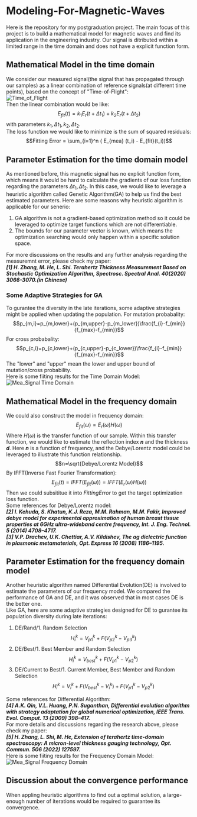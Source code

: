 # Modeling-For-Magnetic-Waves
Here is the repository for my postgraduation project. The main focus of this project is to build a mathematical model for magnetic waves and find its application in the engineering industry. Our signal is ditributed within a limited range in the time domain and does not have a explicit function form. 
## Mathematical Model in the time domain
We consider our measured signal(the signal that has propagated through our samples) as a linear combination of reference signals(at different time points), based on the concept of "Time-of-Flight":<br>
![Time_of_Flight](https://github.com/HongzhenGit/Modeling-For-Magnetic-Waves/blob/main/Assets/time_of_flight.png)<br>
Then the linear combination would be like:
$$E_{fit} (t)=k_1 E_r(t+\Delta t_1) + k_2 E_r(t+\Delta t_2)$$
with parameters $k_1, \Delta t_1, k_2, \Delta t_2$. <br>
The loss function we would like to minimize is the sum of squared residuals:
$$Fitting Error = \sum_{i=1}^n ( E_{mea} (t_i) - E_{fit}(t_i))$$
## Parameter Estimation for the time domain model
As mentioned before, this magnetic signal has no explicit function form, which means it would be hard to calculate the gradients of our loss function regarding the parameters $\Delta t_1, \Delta t_2$. In this case, we would like to leverage a heuristic algorithm called Genetic Algorithm(GA) to help us find the best estimated parameters. Here are some reasons why heuristic algorithm is applicable for our senerio:<br>
1) GA algorithm is not a gradient-based optimization method so it could be leveraged to optimize target functions which are not differentiable.<br>
2) The bounds for our parameter vector is known, which means the optimization searching would only happen within a specific solution space.<br>

For more discussions on the results and any further analysis regarding the measuremnt error, please check my paper:<br>
***[1] H. Zhang, M. He, L. Shi. Terahertz Thickness Measurement Based on Stochastic Optimization Algorithm, Spectrosc. Spectral Anal. 40(2020) 3066-3070.(in Chinese)***
### Some Adaptive Strategies for GA
To gurantee the diversity in the late iterations, some adaptive strategies might be applied when updating the population.
For mutation probabality:
$$p_{m,i}=p_{m,lower}+(p_{m,upper}-p_{m_lower})\frac{f_{i}-f_{min}}{f_{max}-f_{min}}$$
For cross probabality:
$$p_{c,i}=p_{c,lower}+(p_{c,upper}-p_{c_lower})\frac{f_{i}-f_{min}}{f_{max}-f_{min}}$$
The "lower" and "upper" mean the lower and upper bound of mutation/cross probability.<br>
Here is some fiiting results for the Time Domain Model:<br>
![Mea_Signal Time Domain](https://github.com/HongzhenGit/Modeling-For-Magnetic-Waves/blob/main/Assets/Sample%20Signals.png)<br>
## Mathematical Model in the frequency domain
We could also construct the model in frequency domain:
$$E_{fit}(\omega)=E_{r}(\omega)H(\omega)$$
Where $H(\omega)$ is the transfer function of our sample. Within this transfer function, we would like to estimate the reflection index ***n*** and the thickness ***d***. Here ***n*** is a function of frequency, and the Debye/Lorentz model could be leveraged to illustrate this function relationship. 
$$n=\sqrt{Debye/Lorentz Model}$$
By IFFT(Inverse Fast Fourier Transformation):
$$E_{fit}(t)=IFFT(E_{fit}(\omega))=IFFT(E_{r}(\omega)H(\omega))$$
Then we could subsititue it into $Fitting Error$ to get the target optimization loss function.<br>
Some references for Debye/Lorentz model:<br>
***[2] I. Kehuda, S. Khatun, K.J. Reza, M.M. Rahman, M.M. Fakir, Improved debye model for experimental approximation of human breast tissue properties at 6GHz ultra-wideband centre frequency, Int. J. Eng. Technol. 5 (2014) 4708–4717.***<br>
***[3] V.P. Drachev, U.K. Chettiar, A.V. Kildishev, The ag dielectric function in plasmonic metamaterials, Opt. Express 16 (2008) 1186–1195.***
## Parameter Estimation for the frequency domain model
Another heuristic algorithm named Differential Evolution(DE) is involved to estimate the parameters of our frequency model. We compared the performance of GA and DE, and it was observed that in most cases DE is the better one.<br>
Like GA, here are some adaptive strategies designed for DE to gurantee its population diversity during late iterations:<br>
1) DE/Rand/1. Random Selection
$$H_{i}^{k}=V_{p1}^{k}+F(V_{p2}^{k}-V_{p3}^{k})$$
2) DE/Best/1. Best Member and Random Selection
$$H_{i}^{k}=V_{best}^{k}+F(V_{p1}^{k}-V_{p2}^{k})$$
3) DE/Current to Best/1. Current Member, Best Member and Random Selection
$$H_{i}^{k}=V_{i}^{k}+F(V_{best}^{k}-V_{i}^{k})+F(V_{p1}^{k}-V_{p2}^{k})$$

Some references for Differential Algorithm:<br>
***[4] A.K. Qin, V.L. Huang, P.N. Suganthan, Differential evolution algorithm with strategy adaptation for global numerical optimization, IEEE Trans. Evol. Comput. 13 (2009) 398–417.***<br>
For more details and discussions regarding the research above, please check my paper:<br>
***[5] H. Zhang, L. Shi, M. He, Extension of terahertz time-domain spectroscopy: A micron-level thickness gauging technology, Opt. Commun. 506 (2022) 127597.***<br>
Here is some fiiting results for the Frequency Domain Model:<br>
![Mea_Signal Frequency Domain](https://github.com/HongzhenGit/Modeling-For-Magnetic-Waves/blob/main/Assets/Fitting_results_for_Frequency_Domain_Method.png)<br>
## Discussion about the convergence performance
When appling heuristic algorithms to find out a optimal solution, a large-enough number of iterations would be required to guarantee its convergence.
